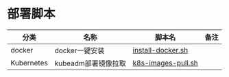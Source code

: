 # 部署脚本

| 分类 | 名称 | 脚本名 | 备注 |
| --- | --- | --- | --- |
| docker | docker一键安装 | [install-docker.sh](https://github.com/xcbeyond/deploy-scripts/blob/master/docker/install-docker.sh) ||
| Kubernetes | kubeadm部署镜像拉取 | [k8s-images-pull.sh](https://github.com/xcbeyond/deploy-scripts/blob/master/kubernetes/k8s-images-pull.sh) ||
